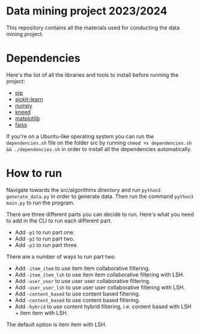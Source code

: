 # Data mining project 2023/2024
This repository contains all the materials used for conducting the data mining project.

# Dependencies
Here's the list of all the libraries and tools to install before running the project:
* [pip](https://pypi.org/project/pip/)
* [sickit-learn](https://scikit-learn.org/stable/)
* [numpy](https://numpy.org/)
* [kneed](https://pypi.org/project/kneed/)
* [matplotlib](https://pypi.org/project/matplotlib/)
* [faiss](https://pypi.org/project/faiss-cpu/)

If you're on a Ubuntu-like operating system you can run the `dependencies.sh` file on the folder src by running `chmod +x dependencies.sh && ./dependencies.sh` in order to install all the dependencies automatically.

# How to run
Navigate towards the src/algorithms directory and run `python3 generate_data.py` in order to generate data.
Then run the command `python3 main.py` to run the program.

There are three different parts you can decide to run. Here's what you need to add in the CLI to run each different part.
* Add `-p1` to run part one.
* Add `-p2` to run part two.
* Add `-p3` to run part three.

There are a number of ways to run part two:
* Add `-item_item` to use item item collaborative filtering.
* Add `-item_item_lsh` to use item item collaborative filtering with LSH.
* Add `-user_user` to use user user collaborative filtering.
* Add `-user_user_lsh` to use user user collaborative filtering with LSH.
* Add `-content_based` to use content based filtering.
* Add `-content_based` to use content based filtering.
* Add `-hybrid` to use content hybrid filtering, i.e. content based with LSH + item item with LSH.

The default option is item item with LSH.




